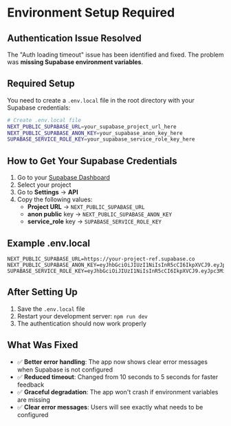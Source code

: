 # Environment Setup Required

## Authentication Issue Resolved

The "Auth loading timeout" issue has been identified and fixed. The problem was **missing Supabase environment variables**.

## Required Setup

You need to create a `.env.local` file in the root directory with your Supabase credentials:

```bash
# Create .env.local file
NEXT_PUBLIC_SUPABASE_URL=your_supabase_project_url_here
NEXT_PUBLIC_SUPABASE_ANON_KEY=your_supabase_anon_key_here
SUPABASE_SERVICE_ROLE_KEY=your_supabase_service_role_key_here
```

## How to Get Your Supabase Credentials

1. Go to your [Supabase Dashboard](https://app.supabase.com)
2. Select your project
3. Go to **Settings** → **API**
4. Copy the following values:
   - **Project URL** → `NEXT_PUBLIC_SUPABASE_URL`
   - **anon public** key → `NEXT_PUBLIC_SUPABASE_ANON_KEY`
   - **service_role** key → `SUPABASE_SERVICE_ROLE_KEY`

## Example .env.local

```env
NEXT_PUBLIC_SUPABASE_URL=https://your-project-ref.supabase.co
NEXT_PUBLIC_SUPABASE_ANON_KEY=eyJhbGciOiJIUzI1NiIsInR5cCI6IkpXVCJ9.eyJpc3MiOiJzdXBhYmFzZSIsInJlZiI6InlvdXItcHJvamVjdC1yZWYiLCJyb2xlIjoiYW5vbiIsImlhdCI6MTY0MjU0MjQwMCwiZXhwIjoxOTU4MTE4NDAwfQ.example
SUPABASE_SERVICE_ROLE_KEY=eyJhbGciOiJIUzI1NiIsInR5cCI6IkpXVCJ9.eyJpc3MiOiJzdXBhYmFzZSIsInJlZiI6InlvdXItcHJvamVjdC1yZWYiLCJyb2xlIjoic2VydmljZV9yb2xlIiwiaWF0IjoxNjQyNTQyNDAwLCJleHAiOjE5NTgxMTg0MDB9.example
```

## After Setting Up

1. Save the `.env.local` file
2. Restart your development server: `npm run dev`
3. The authentication should now work properly

## What Was Fixed

- ✅ **Better error handling**: The app now shows clear error messages when Supabase is not configured
- ✅ **Reduced timeout**: Changed from 10 seconds to 5 seconds for faster feedback
- ✅ **Graceful degradation**: The app won't crash if environment variables are missing
- ✅ **Clear error messages**: Users will see exactly what needs to be configured
